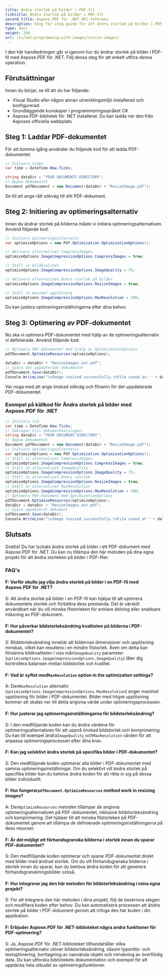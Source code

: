 ```yaml
---
title: Ändra storlek på bilder i PDF-fil
linktitle: Ändra storlek på bilder i PDF-fil
second_title: Aspose.PDF för .NET API-referens
description: Steg för steg guide för att ändra storlek på bilder i PDF-fil med Aspose.PDF för .NET.
type: docs
weight: 250
url: /sv/net/programming-with-images/resize-images/
---
```

I den här handledningen går vi igenom hur du ändrar storlek på bilder i PDF-fil med Aspose.PDF för .NET. Följ dessa steg för att enkelt utföra denna operation.

## Förutsättningar

Innan du börjar, se till att du har följande:

- Visual Studio eller någon annan utvecklingsmiljö installerad och konfigurerad.
- Grundläggande kunskaper i programmeringsspråket C#.
- Aspose.PDF-bibliotek för .NET installerat. Du kan ladda ner den från Asposes officiella webbplats.

## Steg 1: Laddar PDF-dokumentet

För att komma igång använder du följande kod för att ladda PDF-dokumentet:

```csharp
// Initiera tiden
var time = DateTime.Now.Ticks;

string dataDir = "YOUR DOCUMENTS DIRECTORY";
// Öppna dokumentet
Document pdfDocument = new Document(dataDir + "ResizeImage.pdf");
```

Se till att ange rätt sökväg till ditt PDF-dokument.

## Steg 2: Initiering av optimeringsalternativ

Innan du ändrar storlek på bilderna måste vi initiera optimeringsalternativen. Använd följande kod:

```csharp
// Initiera optimeringsalternativ
var optimizeOptions = new Pdf.Optimization.OptimizationOptions();

// Aktivera alternativet CompressImages
optimizeOptions.ImageCompressionOptions.CompressImages = true;

// Ställ in bildkvalitet
optimizeOptions.ImageCompressionOptions.ImageQuality = 75;

// Aktivera alternativet Ändra storlek på bilder
optimizeOptions.ImageCompressionOptions.ResizeImages = true;

// Ställ in maximal upplösning
optimizeOptions.ImageCompressionOptions.MaxResolution = 300;
```

Du kan justera optimeringsinställningarna efter dina behov.

## Steg 3: Optimering av PDF-dokumentet

Nu ska vi optimera PDF-dokumentet med hjälp av de optimeringsalternativ vi definierade. Använd följande kod:

```csharp
// Optimera PDF-dokumentet med hjälp av OptimizationOptions
pdfDocument.OptimizeResources(optimizeOptions);

dataDir = dataDir + "ResizeImages_out.pdf";
// Spara det uppdaterade dokumentet
pdfDocument.Save(dataDir);
Console.WriteLine("\nImage resized successfully.\nFile saved as: " + dataDir);
```

Var noga med att ange önskad sökväg och filnamn för det uppdaterade PDF-dokumentet.

### Exempel på källkod för Ändra storlek på bilder med Aspose.PDF för .NET 
```csharp
// Initiera tid
var time = DateTime.Now.Ticks;
// Sökvägen till dokumentkatalogen.
string dataDir = "YOUR DOCUMENT DIRECTORY";
// Öppna dokumentet
Document pdfDocument = new Document(dataDir + "ResizeImage.pdf");
// Initiera optimeringsalternativ
var optimizeOptions = new Pdf.Optimization.OptimizationOptions();            
// Ställ in alternativet CompressImages
optimizeOptions.ImageCompressionOptions.CompressImages = true;            
// Ställ in alternativet ImageQuality
optimizeOptions.ImageCompressionOptions.ImageQuality = 75;            
// Ställ in alternativet Ändra storlek
optimizeOptions.ImageCompressionOptions.ResizeImages = true;            
// Ställ in alternativet MaxResolution
optimizeOptions.ImageCompressionOptions.MaxResolution = 300;
// Optimera PDF-dokument med OptimizationOptions
pdfDocument.OptimizeResources(optimizeOptions);
dataDir = dataDir + "ResizeImages_out.pdf";
// Spara uppdaterat dokument
pdfDocument.Save(dataDir);
Console.WriteLine("\nImage resized successfully.\nFile saved at " + dataDir);
```

## Slutsats

Grattis! Du har lyckats ändra storlek på bilder i ett PDF-dokument med Aspose.PDF för .NET. Du kan nu tillämpa den här metoden på dina egna projekt för att ändra storleken på bilder i PDF-filer.

### FAQ's

#### F: Varför skulle jag vilja ändra storlek på bilder i en PDF-fil med Aspose.PDF för .NET?

S: Att ändra storlek på bilder i en PDF-fil kan hjälpa till att optimera dokumentets storlek och förbättra dess prestanda. Det är särskilt användbart när du vill minska filstorleken för enklare delning eller snabbare inläsning av PDF-dokument.

#### F: Hur påverkar bildstorleksändring kvaliteten på bilderna i PDF-dokumentet?

 S: Bildstorleksändring innebär att bildernas dimensioner och upplösning minskas, vilket kan resultera i en mindre filstorlek. Även om detta kan försämra bildkvaliteten i viss mån`ImageQuality` parameter (`optimizeOptions.ImageCompressionOptions.ImageQuality`) låter dig kontrollera balansen mellan bildstorlek och kvalitet.

####  F: Vad är syftet med`MaxResolution` option in the optimization settings?

 A: Den`MaxResolution` alternativ (`optimizeOptions.ImageCompressionOptions.MaxResolution`) anger maximal upplösning för bilder i PDF-dokumentet. Bilder med högre upplösning kommer att skalas ner till detta angivna värde under optimeringsprocessen.

#### F: Hur justerar jag optimeringsinställningarna för bildstorleksändring?

 S: I den medföljande koden kan du ändra värdena för optimeringsalternativen för att uppnå önskad bildstorlek och komprimering. Du kan till exempel ändra`ImageQuality` och`MaxResolution` värden för att anpassa optimeringsprocessen efter dina krav.

#### F: Kan jag selektivt ändra storlek på specifika bilder i PDF-dokumentet?

S: Den medföljande koden optimerar alla bilder i PDF-dokumentet med samma optimeringsinställningar. Om du selektivt vill ändra storlek på specifika bilder kan du behöva ändra koden för att rikta in sig på dessa bilder individuellt.

####  F: Hur fungerar`pdfDocument.OptimizeResources` method work in resizing images?

 A: Den`OptimizeResources` metoden tillämpar de angivna optimeringsalternativen på PDF-dokumentet, inklusive bildstorleksändring och komprimering. Det hjälper till att minska filstorleken på PDF-dokumentet genom att tillämpa de definierade optimeringsinställningarna på dess resurser.

#### F: Är det möjligt att förhandsgranska bilderna i storlek innan du sparar PDF-dokumentet?

S: Den medföljande koden optimerar och sparar PDF-dokumentet direkt med bilder med ändrad storlek. Om du vill förhandsgranska bilderna i storlek innan du sparar, kan du behöva ändra koden för att generera förhandsgranskningsbilder också.

#### F: Hur integrerar jag den här metoden för bildstorleksändring i mina egna projekt?

S: För att integrera den här metoden i dina projekt, följ de beskrivna stegen och modifiera koden efter behov. Du kan automatisera processen att ändra storlek på bilder i PDF-dokument genom att infoga den här koden i din applikation.

#### F: Erbjuder Aspose.PDF för .NET-biblioteket några andra funktioner för PDF-optimering?

S: Ja, Aspose.PDF för .NET-biblioteket tillhandahåller olika optimeringsalternativ utöver bildstorleksändring, såsom typsnitts- och textoptimering, borttagning av oanvända objekt och minskning av överflödig data. Du kan utforska bibliotekets dokumentation och exempel för att upptäcka hela utbudet av optimeringsfunktioner.